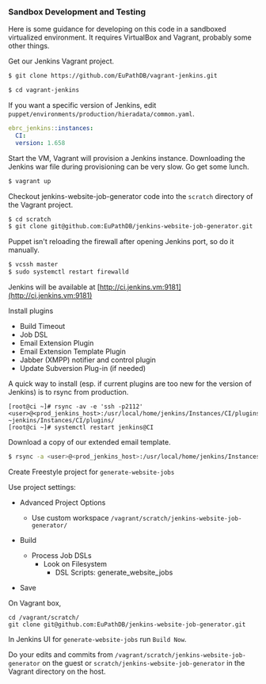 ### Sandbox Development and Testing

Here is some guidance for developing on this code in a sandboxed
virtualized environment. It requires VirtualBox and Vagrant, probably
some other things.

Get our Jenkins Vagrant project.

```bash
$ git clone https://github.com/EuPathDB/vagrant-jenkins.git

$ cd vagrant-jenkins
```

If you want a specific version of Jenkins, edit
`puppet/environments/production/hieradata/common.yaml`.

```yaml
ebrc_jenkins::instances:
  CI:
  version: 1.658
```

Start the VM, Vagrant will provision a Jenkins instance. Downloading the
Jenkins war file during provisioning can be very slow. Go get some lunch.

```bash
$ vagrant up
```

Checkout jenkins-website-job-generator code into the `scratch` directory
of the Vagrant project.

```bash
$ cd scratch
$ git clone git@github.com:EuPathDB/jenkins-website-job-generator.git
```

Puppet isn't reloading the firewall after opening Jenkins port, so do it
manually.

```bash
$ vcssh master
$ sudo systemctl restart firewalld
```

Jenkins will be available at
[http://ci.jenkins.vm:9181](http://ci.jenkins.vm:9181)

Install plugins

- Build Timeout
- Job DSL
- Email Extension Plugin
- Email Extension Template Plugin
- Jabber (XMPP) notifier and control plugin
- Update Subversion Plug-in (if needed)

A quick way to install (esp. if current plugins are too new for the version of Jenkins)
is to rsync from production.

```
[root@ci ~]# rsync -av -e 'ssh -p2112' <user>@<prod_jenkins_host>:/usr/local/home/jenkins/Instances/CI/plugins/ ~jenkins/Instances/CI/plugins/
[root@ci ~]# systemctl restart jenkins@CI
```

Download a copy of our extended email template.

```bash
$ rsync -a <user>@<prod_jenkins_host>:/usr/local/home/jenkins/Instances/CI/email-templates/eupath-email-ext.jelly ~jenkins/Instances/CI/email-templates/
```
 	
Create Freestyle project for `generate-website-jobs`

Use project settings:

  - Advanced Project Options
    - Use custom workspace `/vagrant/scratch/jenkins-website-job-generator/`

  - Build
    - Process Job DSLs
      - Look on Filesystem
        - DSL Scripts: generate_website_jobs

  - Save

On Vagrant box,

```
cd /vagrant/scratch/
git clone git@github.com:EuPathDB/jenkins-website-job-generator.git
```

In Jenkins UI for `generate-website-jobs` run `Build Now`.

Do your edits and commits from
`/vagrant/scratch/jenkins-website-job-generator` on the guest or
`scratch/jenkins-website-job-generator` in the Vagrant directory on the
host.


